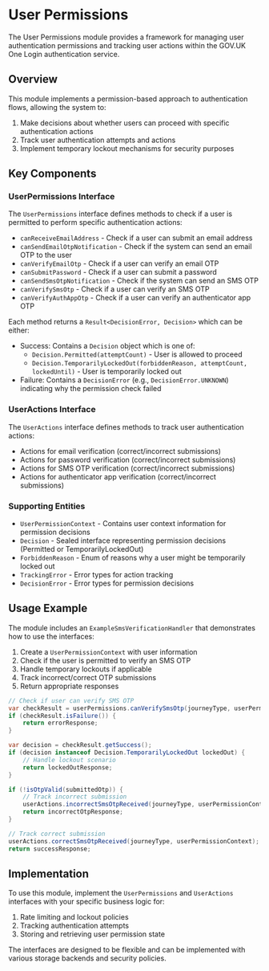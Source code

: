 # User Permissions

The User Permissions module provides a framework for managing user authentication permissions and tracking user actions within the GOV.UK One Login authentication service.

## Overview

This module implements a permission-based approach to authentication flows, allowing the system to:

1. Make decisions about whether users can proceed with specific authentication actions
2. Track user authentication attempts and actions
3. Implement temporary lockout mechanisms for security purposes

## Key Components

### UserPermissions Interface

The `UserPermissions` interface defines methods to check if a user is permitted to perform specific authentication actions:

- `canReceiveEmailAddress` - Check if a user can submit an email address
- `canSendEmailOtpNotification` - Check if the system can send an email OTP to the user
- `canVerifyEmailOtp` - Check if a user can verify an email OTP
- `canSubmitPassword` - Check if a user can submit a password
- `canSendSmsOtpNotification` - Check if the system can send an SMS OTP
- `canVerifySmsOtp` - Check if a user can verify an SMS OTP
- `canVerifyAuthAppOtp` - Check if a user can verify an authenticator app OTP

Each method returns a `Result<DecisionError, Decision>` which can be either:

- Success: Contains a `Decision` object which is one of:
  - `Decision.Permitted(attemptCount)` - User is allowed to proceed
  - `Decision.TemporarilyLockedOut(forbiddenReason, attemptCount, lockedUntil)` - User is temporarily locked out
- Failure: Contains a `DecisionError` (e.g., `DecisionError.UNKNOWN`) indicating why the permission check failed

### UserActions Interface

The `UserActions` interface defines methods to track user authentication actions:

- Actions for email verification (correct/incorrect submissions)
- Actions for password verification (correct/incorrect submissions)
- Actions for SMS OTP verification (correct/incorrect submissions)
- Actions for authenticator app verification (correct/incorrect submissions)

### Supporting Entities

- `UserPermissionContext` - Contains user context information for permission decisions
- `Decision` - Sealed interface representing permission decisions (Permitted or TemporarilyLockedOut)
- `ForbiddenReason` - Enum of reasons why a user might be temporarily locked out
- `TrackingError` - Error types for action tracking
- `DecisionError` - Error types for permission decisions

## Usage Example

The module includes an `ExampleSmsVerificationHandler` that demonstrates how to use the interfaces:

1. Create a `UserPermissionContext` with user information
2. Check if the user is permitted to verify an SMS OTP
3. Handle temporary lockouts if applicable
4. Track incorrect/correct OTP submissions
5. Return appropriate responses

```java
// Check if user can verify SMS OTP
var checkResult = userPermissions.canVerifySmsOtp(journeyType, userPermissionContext);
if (checkResult.isFailure()) {
    return errorResponse;
}

var decision = checkResult.getSuccess();
if (decision instanceof Decision.TemporarilyLockedOut lockedOut) {
    // Handle lockout scenario
    return lockedOutResponse;
}

if (!isOtpValid(submittedOtp)) {
    // Track incorrect submission
    userActions.incorrectSmsOtpReceived(journeyType, userPermissionContext);
    return incorrectOtpResponse;
}

// Track correct submission
userActions.correctSmsOtpReceived(journeyType, userPermissionContext);
return successResponse;
```

## Implementation

To use this module, implement the `UserPermissions` and `UserActions` interfaces with your specific business logic for:

1. Rate limiting and lockout policies
2. Tracking authentication attempts
3. Storing and retrieving user permission state

The interfaces are designed to be flexible and can be implemented with various storage backends and security policies.
